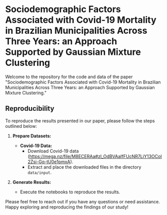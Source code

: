 # Sociodemographic Factors Associated with Covid-19 Mortality in Brazilian Municipalities Across Three Years: an Approach Supported by Gaussian Mixture Clustering

Welcome to the repository for the code and data of the paper "Sociodemographic Factors Associated with Covid-19 Mortality in Brazilian Municipalities Across Three Years: an Approach Supported by Gaussian Mixture Clustering."

## Reproducibility

To reproduce the results presented in our paper, please follow the steps outlined below:

1. **Prepare Datasets:**

   - **Covid-19 Data:**
     - Download Covid-19 data (https://mega.nz/file/M8ECERAa#zl_OdBVAaIfFUcNR7LiY13OCoI2Zsi-Gq-tU0e1pmxA).
     - Extract and place the downloaded files in the directory `data/input`.


2. **Generate Results:**

   - Execute the notebooks to reproduce the results.

Please feel free to reach out if you have any questions or need assistance. Happy exploring and reproducing the findings of our study!